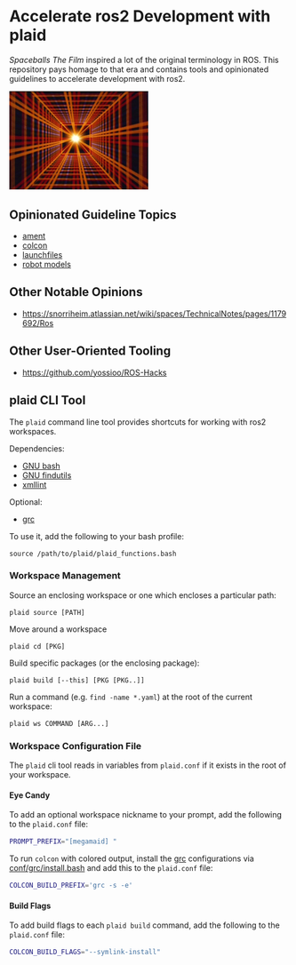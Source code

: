 
Accelerate ros2 Development with plaid
======================================

_Spaceballs The Film_ inspired a lot of the original
terminology in ROS. This repository pays homage to that era
and contains tools and opinionated guidelines to accelerate
development with ros2.

<img src="https://raw.githubusercontent.com/jbohren/plaid/master/doc/plaid.gif" width="250">

## Opinionated Guideline Topics

- [ament](topics/ament.md)
- [colcon](topics/colcon.md)
- [launchfiles](topics/launchfiles.md)
- [robot models](topics/robot_models.md)

## Other Notable Opinions

- https://snorriheim.atlassian.net/wiki/spaces/TechnicalNotes/pages/1179692/Ros

## Other User-Oriented Tooling

- https://github.com/yossioo/ROS-Hacks

## plaid CLI Tool

The `plaid` command line tool provides shortcuts for working with ros2 workspaces.

Dependencies:
 - [GNU bash](https://www.gnu.org/software/bash/)
 - [GNU findutils](http://xmlsoft.org/xmllint.html)
 - [xmllint](http://xmlsoft.org/xmllint.html)

Optional:
 - [grc](https://github.com/garabik/grc)

To use it, add the following to your bash profile:
```
source /path/to/plaid/plaid_functions.bash
```

### Workspace Management

Source an enclosing workspace or one which encloses a particular path:
```
plaid source [PATH]
```

Move around a workspace
```
plaid cd [PKG]
```

Build specific packages (or the enclosing package):
```
plaid build [--this] [PKG [PKG..]]
```

Run a command (e.g. `find -name *.yaml`) at the root of the current workspace:
```
plaid ws COMMAND [ARG...]
```

### Workspace Configuration File

The `plaid` cli tool reads in variables from `plaid.conf` if it exists in the
root of your workspace.

#### Eye Candy

To add an optional workspace nickname to your prompt, add the following to the `plaid.conf` file:

```bash
PROMPT_PREFIX="[megamaid] "
```

To run `colcon` with colored output, install the
[grc](https://github.com/garabik/grc) configurations via [conf/grc/install.bash](conf/grc/install.bash)
and add this to the `plaid.conf` file:

```bash
COLCON_BUILD_PREFIX='grc -s -e'
```

#### Build Flags

To add build flags to each `plaid build` command, add the following to the
`plaid.conf` file:

```bash
COLCON_BUILD_FLAGS="--symlink-install"
```
